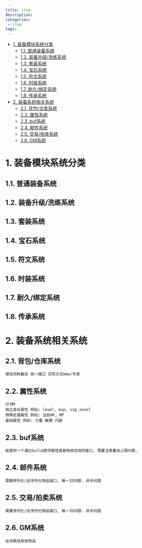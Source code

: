 ```yaml
---
title: item
description:
categories:
 - item
tags:
---
```

<!-- TOC -->

- [1. 装备模块系统分类](#1-%E8%A3%85%E5%A4%87%E6%A8%A1%E5%9D%97%E7%B3%BB%E7%BB%9F%E5%88%86%E7%B1%BB)
    - [1.1. 普通装备系统](#11-%E6%99%AE%E9%80%9A%E8%A3%85%E5%A4%87%E7%B3%BB%E7%BB%9F)
    - [1.2. 装备升级/洗练系统](#12-%E8%A3%85%E5%A4%87%E5%8D%87%E7%BA%A7%E6%B4%97%E7%BB%83%E7%B3%BB%E7%BB%9F)
    - [1.3. 套装系统](#13-%E5%A5%97%E8%A3%85%E7%B3%BB%E7%BB%9F)
    - [1.4. 宝石系统](#14-%E5%AE%9D%E7%9F%B3%E7%B3%BB%E7%BB%9F)
    - [1.5. 符文系统](#15-%E7%AC%A6%E6%96%87%E7%B3%BB%E7%BB%9F)
    - [1.6. 时装系统](#16-%E6%97%B6%E8%A3%85%E7%B3%BB%E7%BB%9F)
    - [1.7. 耐久/绑定系统](#17-%E8%80%90%E4%B9%85%E7%BB%91%E5%AE%9A%E7%B3%BB%E7%BB%9F)
    - [1.8. 传承系统](#18-%E4%BC%A0%E6%89%BF%E7%B3%BB%E7%BB%9F)
- [2. 装备系统相关系统](#2-%E8%A3%85%E5%A4%87%E7%B3%BB%E7%BB%9F%E7%9B%B8%E5%85%B3%E7%B3%BB%E7%BB%9F)
    - [2.1. 背包/仓库系统](#21-%E8%83%8C%E5%8C%85%E4%BB%93%E5%BA%93%E7%B3%BB%E7%BB%9F)
    - [2.2. 属性系统](#22-%E5%B1%9E%E6%80%A7%E7%B3%BB%E7%BB%9F)
    - [2.3. buf系统](#23-buf%E7%B3%BB%E7%BB%9F)
    - [2.4. 邮件系统](#24-%E9%82%AE%E4%BB%B6%E7%B3%BB%E7%BB%9F)
    - [2.5. 交易/拍卖系统](#25-%E4%BA%A4%E6%98%93%E6%8B%8D%E5%8D%96%E7%B3%BB%E7%BB%9F)
    - [2.6. GM系统](#26-gm%E7%B3%BB%E7%BB%9F)

<!-- /TOC -->


# 1. 装备模块系统分类

## 1.1. 普通装备系统

## 1.2. 装备升级/洗练系统

## 1.3. 套装系统

## 1.4. 宝石系统

## 1.5. 符文系统

## 1.6. 时装系统

## 1.7. 耐久/绑定系统

## 1.8. 传承系统

# 2. 装备系统相关系统

## 2.1. 背包/仓库系统
```
增加消耗叠加 统一接口 实现方式mmo/手游
```
## 2.2. 属性系统
```
分3种 
独立成长属性 例如: level, exp, vip_level 
特殊处理属性 例如: 当前HP, MP
基础属性 例如: 力量 敏捷 闪避
```

## 2.3. buf系统
```
能提供一个通过bufid提供属性或者特效加成的接口, 需要注意叠加上限问题.
```

## 2.4. 邮件系统
```
需要序列化/反序列化物品接口, 唯一ID问题. 异步问题
```

## 2.5. 交易/拍卖系统
```
需要序列化/反序列化物品接口, 唯一ID问题. 异步问题
```

## 2.6. GM系统
```
在线离线发放物品
```
